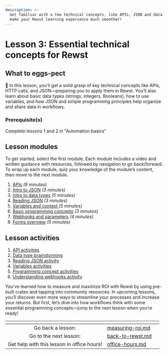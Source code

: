 ```yaml
---
description: >-
  Get familiar with a few technical concepts, like APIs, JSON and data types, to
  make your Rewst learning experience much smoother!
---
```


# Lesson 3: Essential technical concepts for Rewst

## What to eggs-pect

:egg: In this lesson, you'll get a solid grasp of key technical concepts like APIs, HTTP calls, and JSON—preparing you to apply them in Rewst. You’ll also learn about basic data types (strings, integers, Booleans), how to use variables, and how JSON and simple programming principles help organize and share data in workflows.

### Prerequisite(s)

Complete lessons 1 and 2 in "Automation basics"

## Lesson modules

To get started, select the first module. Each module includes a video and written guidance with resources, followed by navigation to go back/forward. To wrap up each module, quiz your knowledge of the module’s content, then move to the next module.

1. [APIs](api/) _(8 minutes)_&#x20;
2. [Intro to JSON](json-intro.md) _(3 minutes)_&#x20;
3. [Intro to data types](data-intro/) _(5 minutes)_&#x20;
4. [Reading JSON](reading-json/) _(3 minutes)_&#x20;
5. [Variables and context ](variables-and-context/)_(5 minutes)_&#x20;
6. [Basic programming concepts](programming-concepts/) _(3 minutes)_&#x20;
7. [Webhooks and parameters](webhooks-and-parameters/) _(4 minutes)_&#x20;
8. [Forms overview](forms-overview.md) _(5 minutes)_&#x20;

## Lesson activities&#x20;

1. [API activities](api/api-activities.md)
2. [Data type brainstorming](data-intro/data-type-brainstorming.md)
3. [Reading JSON activity](reading-json/reading-json-activity.md)
4. [Variables activities](variables-and-context/variables-activities.md)
5. [Programming concept activities](programming-concepts/programming-concept-activities.md)
6. [Understanding webhooks activity](webhooks-and-parameters/understanding-webhooks-activity.md)

You’ve learned how to measure and maximize ROI with Rewst by using pre-built crates and tapping into community resources. In upcoming lessons, you’ll discover even more ways to streamline your processes and increase your returns. But first, let’s dive into how workflows think with some essential programming concepts—jump to the next lesson when you’re ready!

<table data-card-size="large" data-column-title-hidden data-view="cards" data-full-width="false"><thead><tr><th align="center"></th><th data-type="content-ref"></th><th data-hidden data-card-target data-type="content-ref"></th></tr></thead><tbody><tr><td align="center">Go back a lesson:</td><td><a href="../measuring-roi.md">measuring-roi.md</a></td><td></td></tr><tr><td align="center">Go to the next lesson:</td><td><a href="../back-to-rewst.md">back-to-rewst.md</a></td><td></td></tr><tr><td align="center">Get help with this lesson in office hours!</td><td><a href="../../office-hours.md">office-hours.md</a></td><td></td></tr></tbody></table>
